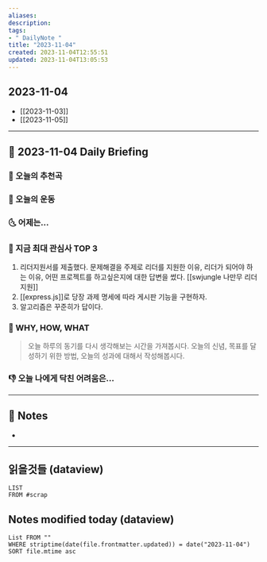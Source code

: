 ```yaml
---
aliases: 
description:
tags:
- " DailyNote "
title: "2023-11-04"
created: 2023-11-04T12:55:51
updated: 2023-11-04T13:05:53
---
```


## 2023-11-04

- [[2023-11-03]] 
- [[2023-11-05]]

---

## 📅 2023-11-04 Daily Briefing

### 🎵 오늘의 추천곡

### 🏃 오늘의 운동

### 🌜 어제는...

### 🧠 지금 최대 관심사 TOP 3

1. 리더지원서를 제출했다. 문제해결을 주제로 리더를 지원한 이유, 리더가 되어야 하는 이유, 어떤 프로젝트를 하고싶은지에 대한 답변을 썼다. [[swjungle 나만무 리더지원]]
2. [[express.js]]로 당장 과제 명세에 따라 게시판 기능을 구현하자. 
3. 알고리즘은 꾸준히가 답이다.

### 🚀 WHY, HOW, WHAT

> 오늘 하루의 동기를 다시 생각해보는 시간을 가져봅시다. 오늘의 신념, 목표를 달성하기 위한 방법, 오늘의 성과에 대해서 작성해봅시다.

### 👎 오늘 나에게 닥친 어려움은...

---

## 📝 Notes

- 

---

## 읽을것들 (dataview)

```dataview
LIST
FROM #scrap
```

## Notes modified today (dataview)

```dataview
List FROM "" 
WHERE striptime(date(file.frontmatter.updated)) = date("2023-11-04") 
SORT file.mtime asc
```
